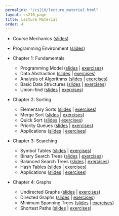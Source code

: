 ```yaml
---
permalink: "/cs210/lecture_material.html"
layout: cs210_page
title: Lecture Material
order: 4
---
```


- Course Mechanics ([slides](/public/cs210/course_mechanics.pdf))

- Programming Environment ([slides](/public/cs210/programming_environment.pdf))

- Chapter 1: Fundamentals
  - Programming Model ([slides]() \| [exercises]())
  - Data Abstraction ([slides]() \| [exercises]())
  - Analysis of Algorithms ([slides]() \| [exercises]())
  - Basic Data Structures ([slides]() \| [exercises]())
  - Union-find ([slides]() \| [exercises]())

- Chapter 2: Sorting
  - Elementary Sorts ([slides]() \| [exercises]())
  - Merge Sort ([slides]() \| [exercises]())
  - Quick Sort ([slides]() \| [exercises]())
  - Priority Queues ([slides]() \| [exercises]())
  - Applications ([slides]() \| [exercises]())

- Chapter 3: Searching
  - Symbol Tables ([slides]() \| [exercises]())
  - Binary Search Trees ([slides]() \| [exercises]())
  - Balanced Search Trees ([slides]() \| [exercises]())
  - Hash Tables ([slides]() \| [exercises]())
  - Applications ([slides]() \| [exercises]())

- Chapter 4: Graphs
  - Undirected Graphs ([slides]() \| [exercises]())
  - Directed Graphs ([slides]() \| [exercises]())
  - Minimum Spanning Trees ([slides]() \| [exercises]())
  - Shortest Paths ([slides]() \| [exercises]())
